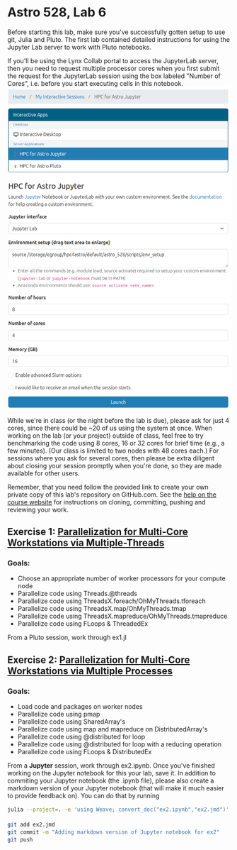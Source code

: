 # Astro 528, Lab 6

Before starting this lab, make sure you've successfully gotten setup to use git, Julia and Pluto.
The first lab contained detailed instructions for using the Jupyter Lab server to work with Pluto notebooks.  

If you'll be using the Lynx Collab portal to access the JupyterLab server, then you need to request multiple processor cores when you first submit the request for the JupyterLab session using the box labeled "Number of Cores", i.e. before you start executing cells in this notebook.
![screen shot showing how to request multiple cores](images/portal_screenshot.png)

While we're in class (or the night before the lab is due), please ask for just 4 cores, since there could be ~20 of us using the system at once.
When working on the lab (or your project) outside of class, feel free to try benchmarking the code using 8 cores, 16 or 32 cores for brief time (e.g., a few minutes).  (Our class is limited to two nodes with 48 cores each.)  For sessions where you ask for several cores, then please be extra diligent about closing your session promptly when you're done, so they are made available for other users.

Remember, that you need follow the provided link to create your own private copy of this lab's repository on GitHub.com.   See the
[help on the course website](https://psuastro528.github.io/Fall2025/tips/labs/) for instructions on cloning, committing, pushing and reviewing your work.


## Exercise 1:  [Parallelization for Multi-Core Workstations via Multiple-Threads](https://psuastro528.github.io/lab6/ex1.html)
### Goals:
- Choose an appropriate number of worker processors for your compute node
- Parallelize code using Threads.@threads
- Parallelize code using ThreadsX.foreach/OhMyThreads.tforeach
- Parallelize code using ThreadsX.map/OhMyThreads.tmap 
- Parallelize code using ThreadsX.mapreduce/OhMyThreads.tmapreduce
- Parallelize code using FLoops & ThreadedEx

From a Pluto session, work through ex1.jl

## Exercise 2:  [Parallelization for Multi-Core Workstations via Multiple Processes](https://psuastro528.github.io/lab6/ex2.html)
### Goals:
- Load code and packages on worker nodes
- Parallelize code using pmap
- Parallelize code using SharedArray's
- Parallelize code using map and mapreduce on DistributedArray's
- Parallelize code using @distributed for loop
- Parallelize code using @distributed for loop with a reducing operation
- Parallelize code using FLoops & DistributedEx

From a **Jupyter** session, work through ex2.ipynb.
Once you've finished working on the Jupyter notebook for this your lab, save it.  In addition to commiting your Jupyter notebook (the .ipynb file), please also create a markdown version of your Jupyter notebook (that will make it much easier to provide feedback on).  You can do that by running
```bash
julia --project=. -e 'using Weave; convert_doc("ex2.ipynb","ex2.jmd")'

git add ex2.jmd  
git commit -m "Adding markdown version of Jupyter notebook for ex2"
git push
```
